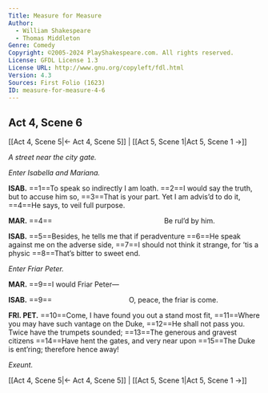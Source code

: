 ```yaml
---
Title: Measure for Measure
Author: 
  - William Shakespeare
  - Thomas Middleton
Genre: Comedy
Copyright: ©2005-2024 PlayShakespeare.com. All rights reserved.
License: GFDL License 1.3
License URL: http://www.gnu.org/copyleft/fdl.html
Version: 4.3
Sources: First Folio (1623)
ID: measure-for-measure-4-6
---
```


## Act 4, Scene 6
[[Act 4, Scene 5|← Act 4, Scene 5]] | [[Act 5, Scene 1|Act 5, Scene 1 →]]

*A street near the city gate.*

*Enter Isabella and Mariana.*

**ISAB.**
==1==To speak so indirectly I am loath.
==2==I would say the truth, but to accuse him so,
==3==That is your part. Yet I am advis’d to do it,
==4==He says, to veil full purpose.

**MAR.**
==4==                Be rul’d by him.

**ISAB.**
==5==Besides, he tells me that if peradventure
==6==He speak against me on the adverse side,
==7==I should not think it strange, for ’tis a physic
==8==That’s bitter to sweet end.

*Enter Friar Peter.*

**MAR.**
==9==I would Friar Peter⁠—

**ISAB.**
==9==           O, peace, the friar is come.

**FRI. PET.**
==10==Come, I have found you out a stand most fit,
==11==Where you may have such vantage on the Duke,
==12==He shall not pass you. Twice have the trumpets sounded;
==13==The generous and gravest citizens
==14==Have hent the gates, and very near upon
==15==The Duke is ent’ring; therefore hence away!

*Exeunt.*

[[Act 4, Scene 5|← Act 4, Scene 5]] | [[Act 5, Scene 1|Act 5, Scene 1 →]]